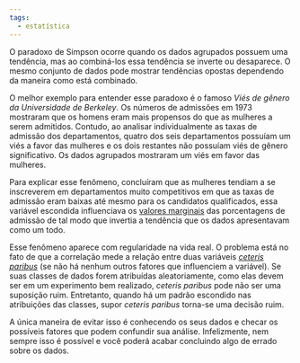 ```yaml
---
tags:
  - estatística
---
```

O paradoxo de Simpson ocorre quando os dados agrupados possuem uma tendência, mas ao combiná-los essa tendência se inverte ou desaparece. O mesmo conjunto de dados pode mostrar tendências opostas dependendo da maneira como está combinado.

O melhor exemplo para entender esse paradoxo é o famoso _Viés de gênero da Universidade de Berkeley_. Os números de admissões em 1973 mostraram que os homens eram mais propensos do que as mulheres a serem admitidos. Contudo, ao analisar individualmente as taxas de admissão dos departamentos, quatro dos seis departamentos possuíam um viés a favor das mulheres e os dois restantes não possuíam viés de gênero significativo. Os dados agrupados mostraram um viés em favor das mulheres.

Para explicar esse fenômeno, concluíram que as mulheres tendiam a se inscreverem em departamentos muito competitivos em que as taxas de admissão eram baixas até mesmo para os candidatos qualificados, essa variável escondida influenciava os [valores marginais](https://en.wikipedia.org/wiki/Marginal_value) das porcentagens de admissão de tal modo que invertia a tendência que os dados apresentavam como um todo.

Esse fenômeno aparece com regularidade na vida real. O problema está no fato de que a correlação mede a relação entre duas variáveis [_ceteris paribus_](https://pt.wikipedia.org/wiki/Ceteris_paribus) (se não há nenhum outros fatores que influenciem a variável). Se suas classes de dados forem atribuídas aleatoriamente, como elas devem ser em um experimento bem realizado, _ceteris paribus_ pode não ser uma suposição ruim. Entretanto, quando há um padrão escondido nas atribuições das classes, supor _ceteris paribus_ torna-se uma decisão ruim.

A única maneira de evitar isso é conhecendo os seus dados e checar os possíveis fatores que podem confundir sua análise. Infelizmente, nem sempre isso é possível e você poderá acabar concluindo algo de errado sobre os dados.
